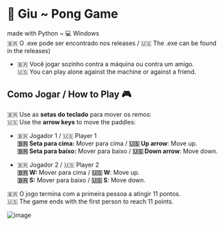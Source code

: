 # 🎾 Giu ~ Pong Game
made with Python ~ 💻 Windows<br>
🇧🇷 O .exe pode ser encontrado nos releases / 🇺🇸 The .exe can be found in the releases)

- 🇧🇷 Você jogar sozinho contra a máquina ou contra um amigo.<br>
  🇺🇸 You can play alone against the machine or against a friend.

## Como Jogar / How to Play 🎮  
🇧🇷 Use as **setas do teclado** para mover os remos:  
  🇺🇸 Use the **arrow keys** to move the paddles:
  
- 🇧🇷 Jogador 1 / 🇺🇸 Player 1<br>
  **🇧🇷 Seta para cima:** Mover para cima / **🇺🇸 Up arrow**: Move up.  
    **🇧🇷 Seta para baixo:** Mover para baixo / **🇺🇸 Down arrow**: Move down.
    
- 🇧🇷 Jogador 2 / 🇺🇸 Player 2<br>
  **🇧🇷 W:** Mover para cima / **🇺🇸 W**: Move up.  
    **🇧🇷 S:** Mover para baixo / **🇺🇸 S**: Move down.
    
🇧🇷 O jogo termina com a primeira pessoa a atingir 11 pontos.  
  🇺🇸 The game ends with the first person to reach 11 points.

![image](https://github.com/user-attachments/assets/cbb31076-856c-4521-89c1-b1a6ec9cac24)

